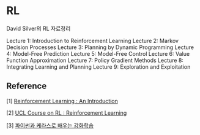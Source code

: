 # RL
David Silver의 RL 자료정리

Lecture 1: Introduction to Reinforcement Learning
Lecture 2: Markov Decision Processes
Lecture 3: Planning by Dynamic Programming
Lecture 4: Model-Free Prediction
Lecture 5: Model-Free Control
Lecture 6: Value Function Approximation
Lecture 7: Policy Gradient Methods
Lecture 8: Integrating Learning and Planning
Lecture 9: Exploration and Exploitation


## Reference

[1] [Reinforcement Learning : An Introduction](http://incompleteideas.net/book/bookdraft2017nov5.pdf)

[2] [UCL Course on RL : Reinforcement Learning](http://www0.cs.ucl.ac.uk/staff/d.silver/web/Teaching.html)

[3] [파이썬과 케라스로 배우는 강화학습](http://www.yes24.com/Product/Goods/44136413)

